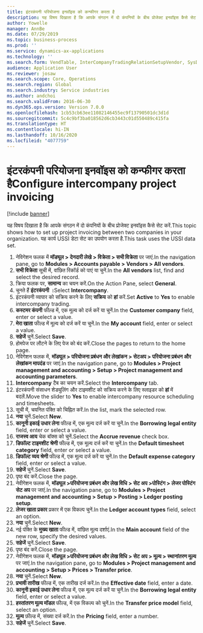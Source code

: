 ```yaml
---
title: इंटरकंपनी परियोजना इनवॉइस को कन्फीगर करता है
description: यह विषय दिखाता है कि आपके संगठन में दो कंपनियों के बीच प्रोजेक्ट इनवॉइस कैसे सेट करें.
author: Yowelle
manager: AnnBe
ms.date: 07/29/2019
ms.topic: business-process
ms.prod: ''
ms.service: dynamics-ax-applications
ms.technology: ''
ms.search.form: VendTable, InterCompanyTradingRelationSetupVendor, SysDataAreaSelectLookup, ProjParameters, ProjPosting, ProjTransferPrice
audience: Application User
ms.reviewer: josaw
ms.search.scope: Core, Operations
ms.search.region: Global
ms.search.industry: Service industries
ms.author: andchoi
ms.search.validFrom: 2016-06-30
ms.dyn365.ops.version: Version 7.0.0
ms.openlocfilehash: 1cb53cb63ee11082146455ec9f13790501dc3d1d
ms.sourcegitcommit: 5c4c9bf3ba018562d6cb3443c01d550489c415fa
ms.translationtype: HT
ms.contentlocale: hi-IN
ms.lasthandoff: 10/16/2020
ms.locfileid: "4077759"
---
```

# <a name="configure-intercompany-project-invoicing"></a><span data-ttu-id="14743-103">इंटरकंपनी परियोजना इनवॉइस को कन्फीगर करता है</span><span class="sxs-lookup"><span data-stu-id="14743-103">Configure intercompany project invoicing</span></span>

[!include [banner](../../includes/banner.md)]

<span data-ttu-id="14743-104">यह विषय दिखाता है कि आपके संगठन में दो कंपनियों के बीच प्रोजेक्ट इनवॉइस कैसे सेट करें.</span><span class="sxs-lookup"><span data-stu-id="14743-104">This topic shows how to set up project invoicing between two companies in your organization.</span></span> <span data-ttu-id="14743-105">यह कार्य USSI डेटा सेट का उपयोग करता है.</span><span class="sxs-lookup"><span data-stu-id="14743-105">This task uses the USSI data set.</span></span>

1. <span data-ttu-id="14743-106">नेविगेशन फलक में **मॉड्यूल > देनदारी लेखे > विक्रेता > सभी विक्रेता** पर जाएं.</span><span class="sxs-lookup"><span data-stu-id="14743-106">In the navigation pane, go to **Modules > Accounts payable > Vendors > All vendors**.</span></span>
2. <span data-ttu-id="14743-107">**सभी विक्रेता** सूची में, वांछित रिकॉर्ड को पाएं या चुनें.</span><span class="sxs-lookup"><span data-stu-id="14743-107">In the **All vendors** list, find and select the desired record.</span></span>
3. <span data-ttu-id="14743-108">क्रिया फलक पर, **सामान्य** का चयन करें.</span><span class="sxs-lookup"><span data-stu-id="14743-108">On the Action Pane, select **General**.</span></span>
4. <span data-ttu-id="14743-109">चुनते हैं **इंटरकंपनी** ।</span><span class="sxs-lookup"><span data-stu-id="14743-109">Select **Intercompany**.</span></span>
5. <span data-ttu-id="14743-110">इंटरकंपनी व्यापार को सक्रिय करने के लिए **सक्रिय** को **हां** करें.</span><span class="sxs-lookup"><span data-stu-id="14743-110">Set **Active** to **Yes** to enable intercompany trading.</span></span>
6. <span data-ttu-id="14743-111">**कस्टमर कंपनी** फील्ड में, एक मूल्य को दर्ज करें या चुनें.</span><span class="sxs-lookup"><span data-stu-id="14743-111">In the **Customer company** field, enter or select a value.</span></span>
7. <span data-ttu-id="14743-112">**मेरा खाता** फील्ड में मूल्य को दर्ज करें या चुनें.</span><span class="sxs-lookup"><span data-stu-id="14743-112">In the **My account** field, enter or select a value.</span></span>
8. <span data-ttu-id="14743-113">**सहेजें** चुनें.</span><span class="sxs-lookup"><span data-stu-id="14743-113">Select **Save**.</span></span>
9. <span data-ttu-id="14743-114">होमपेज पर लौटने के लिए पेज को बंद करें.</span><span class="sxs-lookup"><span data-stu-id="14743-114">Close the pages to return to the home page.</span></span>
10. <span data-ttu-id="14743-115">नेविगेशन फलक में, **मॉड्यूल > परियोजना प्रबंधन और लेखांकन > सेटअप > परियोजना प्रबंधन और लेखांकन मापदंड** पर जाएं.</span><span class="sxs-lookup"><span data-stu-id="14743-115">In the navigation pane, go to **Modules > Project management and accounting > Setup > Project management and accounting parameters**.</span></span>
11. <span data-ttu-id="14743-116">**Intercompany** टैब का चयन करें.</span><span class="sxs-lookup"><span data-stu-id="14743-116">Select the **Intercompany** tab.</span></span>
12. <span data-ttu-id="14743-117">इंटरकंपनी संसाधन शेड्युलिंग और टाइमशीट को सक्रिय करने के लिए स्लाइडर को **हां** में बदलें.</span><span class="sxs-lookup"><span data-stu-id="14743-117">Move the slider to **Yes** to enable intercompany resource scheduling and timesheets.</span></span>
13. <span data-ttu-id="14743-118">सूची में, चयनित पंक्ति को चिह्नित करें.</span><span class="sxs-lookup"><span data-stu-id="14743-118">In the list, mark the selected row.</span></span>
14. <span data-ttu-id="14743-119">**नया** चुनें.</span><span class="sxs-lookup"><span data-stu-id="14743-119">Select **New**.</span></span>
15. <span data-ttu-id="14743-120">**कानूनी इकाई उधार लेना** फील्ड में, एक मूल्य दर्ज करें या चुनें.</span><span class="sxs-lookup"><span data-stu-id="14743-120">In the **Borrowing legal entity** field, enter or select a value.</span></span>
16. <span data-ttu-id="14743-121">**राजस्व आय** चेक बॉक्स को चुनें.</span><span class="sxs-lookup"><span data-stu-id="14743-121">Select the **Accrue revenue** check box.</span></span>
17. <span data-ttu-id="14743-122">**डिफॉल्ट टाइमशीट श्रेणी** फील्ड में, एक मूल्य दर्ज करें या चुनें.</span><span class="sxs-lookup"><span data-stu-id="14743-122">In the **Default timesheet category** field, enter or select a value.</span></span>
18. <span data-ttu-id="14743-123">**डिफॉल्ट व्यय श्रेणी** फील्ड में, एक मूल्य दर्ज करें या चुनें.</span><span class="sxs-lookup"><span data-stu-id="14743-123">In the **Default expense category** field, enter or select a value.</span></span>
19. <span data-ttu-id="14743-124">**सहेजें** चुनें.</span><span class="sxs-lookup"><span data-stu-id="14743-124">Select **Save**.</span></span>
20. <span data-ttu-id="14743-125">पृष्ठ बंद करें.</span><span class="sxs-lookup"><span data-stu-id="14743-125">Close the page.</span></span>
21. <span data-ttu-id="14743-126">नेवीगेशन फलक में, **मॉड्यूल >परियोजना प्रबंधन और लेख विधि > सेट अप >पोस्टिंग > लेजर पोस्टिंग सेट अप** पर जाएं.</span><span class="sxs-lookup"><span data-stu-id="14743-126">In the navigation pane, go to **Modules > Project management and accounting > Setup > Posting > Ledger posting setup**.</span></span>
22. <span data-ttu-id="14743-127">**लेजर खाता प्रकार** प्रकार में एक विकल्प चुनें.</span><span class="sxs-lookup"><span data-stu-id="14743-127">In the **Ledger account types** field, select an option.</span></span>
23. <span data-ttu-id="14743-128">**नया** चुनें.</span><span class="sxs-lookup"><span data-stu-id="14743-128">Select **New**.</span></span>
24. <span data-ttu-id="14743-129">नई पंक्ति के **मुख्य खाता** फील्ड में, वांछित मूल्य दर्शाएं.</span><span class="sxs-lookup"><span data-stu-id="14743-129">In the **Main account** field of the new row, specify the desired values.</span></span>
25. <span data-ttu-id="14743-130">**सहेजें** चुनें.</span><span class="sxs-lookup"><span data-stu-id="14743-130">Select **Save**.</span></span>
26. <span data-ttu-id="14743-131">पृष्ठ बंद करें.</span><span class="sxs-lookup"><span data-stu-id="14743-131">Close the page.</span></span>
27. <span data-ttu-id="14743-132">नेवीगेशन फलक में, **मॉड्यूल >परियोजना प्रबंधन और लेख विधि > सेट अप > मूल्य > स्थानांतरण मूल्य** पर जाएं.</span><span class="sxs-lookup"><span data-stu-id="14743-132">In the navigation pane, go to **Modules > Project management and accounting > Setup > Prices > Transfer price**.</span></span>
28. <span data-ttu-id="14743-133">**नया** चुनें.</span><span class="sxs-lookup"><span data-stu-id="14743-133">Select **New**.</span></span>
29. <span data-ttu-id="14743-134">**प्रभावी तारीख** फील्ड में, एक तारीख दर्ज करें.</span><span class="sxs-lookup"><span data-stu-id="14743-134">In the **Effective date** field, enter a date.</span></span>
30. <span data-ttu-id="14743-135">**कानूनी इकाई उधार लेना** फील्ड में, एक मूल्य दर्ज करें या चुनें.</span><span class="sxs-lookup"><span data-stu-id="14743-135">In the **Borrowing legal entity** field, enter or select a value.</span></span>
31. <span data-ttu-id="14743-136">**हस्तांतरण मूल्य मॉडल** फील्ड, में एक विकल्प को चुनें.</span><span class="sxs-lookup"><span data-stu-id="14743-136">In the **Transfer price model** field, select an option.</span></span>
32. <span data-ttu-id="14743-137">**मूल्य** फ़ील्ड में, संख्या दर्ज करें.</span><span class="sxs-lookup"><span data-stu-id="14743-137">In the **Pricing** field, enter a number.</span></span>
33. <span data-ttu-id="14743-138">**सहेजें** चुनें.</span><span class="sxs-lookup"><span data-stu-id="14743-138">Select **Save**.</span></span>

